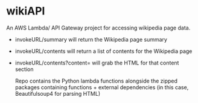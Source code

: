 # wikiAPI

An AWS Lambda/ API Gateway project for accessing wikipedia page data.

* invokeURL/summary will return the Wikipedia page summary
* invokeURL/contents will return a list of contents for the Wikipedia page
* invokeURL/contents?content=<contentName> will grab the HTML for that content section
  
  
  Repo contains the Python lambda functions alongside the zipped packages containing functions + external dependencies (in this case, Beautifulsoup4 for parsing HTML)
